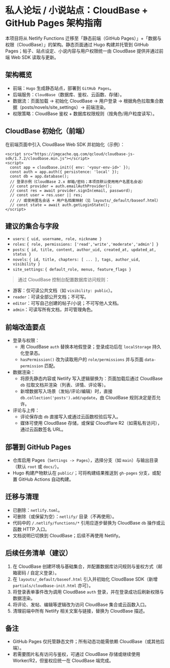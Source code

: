 # 私人论坛 / 小说站点：CloudBase + GitHub Pages 架构指南

本项目将从 Netlify Functions 迁移至「静态前端（GitHub Pages）」+「数据与权限（CloudBase）」的架构。静态页面通过 Hugo 构建并托管到 GitHub Pages；帖子、站点设定、小说内容与用户权限统一由 CloudBase 提供并通过前端 Web SDK 读取与更新。

## 架构概览
- 前端：`Hugo` 生成静态站点，部署到 `GitHub Pages`。
- 后端服务：`CloudBase`（数据库、鉴权、云函数、存储）。
- 数据流：页面加载 → 初始化 CloudBase → 用户登录 → 根据角色拉取集合数据（posts/novels/site_settings）→ 前端渲染。
- 权限策略：CloudBase 鉴权 + 数据库权限规则（按角色/用户粒度读写）。

## CloudBase 初始化（前端）
在前端页面中引入 CloudBase Web SDK 并初始化（示例）：
```
<script src="https://imgcache.qq.com/qcloud/cloudbase-js-sdk/1.7.2/cloudbase.min.js"></script>
<script>
  const app = cloudbase.init({ env: '<your-env-id>' });
  const auth = app.auth({ persistence: 'local' });
  const db = app.database();
  // 登录示例（CloudBase 2.x 邮箱/密码；本项目默认使用用户名匿名会话）
  // const provider = auth.emailAuthProvider();
  // const res = await provider.signIn(email, password);
  // const user = res.user || res;
  // // 或使用匿名会话 + 用户名档案映射（见 layouts/_default/baseof.html）
  // const state = await auth.getLoginState();
</script>
```

## 建议的集合与字段
- `users`: `{ uid, username, role, nickname }`
- `roles`: `{ role, permissions: ['read','write','moderate','admin'] }`
- `posts`: `{ id, title, content, author_uid, created_at, updated_at, status }`
- `novels`: `{ id, title, chapters: [ ... ], tags, author_uid, visibility }`
- `site_settings`: `{ default_role, menus, feature_flags }`

> 通过 CloudBase 控制台配置数据库访问规则：
- 游客：仅可读公共文档（如 `visibility: public`）。
- `reader`：可读全部公开文档；不可写。
- `editor`：可写自己创建的帖子/小说；不可写他人文档。
- `admin`：可读写所有文档，并可管理角色。

## 前端改造要点
- 登录与权限：
  - 用 CloudBase `auth` 替换本地假登录；登录成功后在 `localStorage` 持久化登录态。
  - `hasPermission()` 改为读取用户的 `role/permissions` 并与页面 `data-permission` 匹配。
- 数据渲染：
  - 将原先静态内容或 Netlify 写入逻辑替换为：页面加载后通过 CloudBase `db` 拉取文档并渲染（列表、详情、评论等）。
  - 新增数据写入场景（发帖/评论/编辑）时，直接 `db.collection('posts').add/update`，由 CloudBase 规则决定是否允许。
- 评论与上传：
  - 评论保存由 `db` 直接写入或通过云函数校验后写入。
  - 媒体可使用 CloudBase 存储，或保留 Cloudflare R2（如需私有访问），通过云函数签名 URL。

## 部署到 GitHub Pages
- 仓库启用 Pages（`Settings -> Pages`），选择分支（如 `main`）与输出目录（默认 `root` 或 `docs/`）。
- Hugo 构建产物默认在 `public/`；可将构建结果推送到 `gh-pages` 分支，或配置 GitHub Actions 自动构建。

## 迁移与清理
- 已删除：`netlify.toml`。
- 可删除（或保留为空）：`netlify/` 目录（不再使用）。
- 代码中的 `/.netlify/functions/*` 引用应逐步替换为 CloudBase `db` 操作或云函数 HTTP 入口。
- 文档说明已切换到 CloudBase；后续不再使用 Netlify。

## 后续任务清单（建议）
1. 在 CloudBase 创建环境与基础集合，并配置数据库访问规则与鉴权方式（邮箱密码 / 自定义登录）。
2. 在 `layouts/_default/baseof.html` 引入并初始化 CloudBase SDK（新增 `partials/cloudbase-init.html` 亦可）。
3. 将登录表单事件改为调用 CloudBase `auth` 登录，并在登录成功后刷新权限与数据渲染。
4. 将评论、发帖、编辑等逻辑改为访问 CloudBase 集合或云函数入口。
5. 清理前端中所有 Netlify 相关文案与链接，替换为 CloudBase 描述。

## 备注
- GitHub Pages 仅托管静态文件；所有动态功能需依赖 CloudBase（或其他后端）。
- 若需要图片私有访问与鉴权，可通过 CloudBase 存储或继续使用 Worker/R2，但鉴权应统一在 CloudBase 端完成。